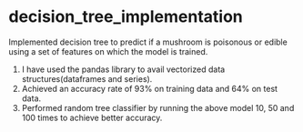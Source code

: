 # decision_tree_implementation

Implemented decision tree to predict if a mushroom is poisonous or edible using a set of features on which the model is trained. 

1. I have used the pandas library to avail vectorized data structures(dataframes and series). 
2. Achieved an accuracy rate of 93% on training data and 64% on test data.
3. Performed random tree classifier by running the above model 10, 50 and 100 times to achieve better accuracy.


